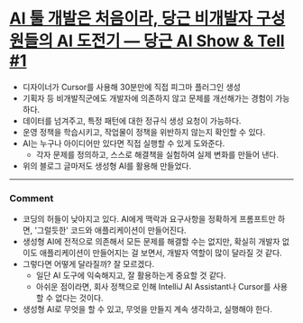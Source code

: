 # [AI 툴 개발은 처음이라, 당근 비개발자 구성원들의 AI 도전기 — 당근 AI Show & Tell #1](https://medium.com/daangn/ai-%ED%88%B4-%EA%B0%9C%EB%B0%9C%EC%9D%80-%EC%B2%98%EC%9D%8C%EC%9D%B4%EB%9D%BC-%EB%8B%B9%EA%B7%BC-%EB%B9%84%EA%B0%9C%EB%B0%9C%EC%9E%90-%EA%B5%AC%EC%84%B1%EC%9B%90%EB%93%A4%EC%9D%98-ai-%EB%8F%84%EC%A0%84%EA%B8%B0-fb62d2a6c2f3)
- 디자이너가 Cursor를 사용해 30분만에 직접 피그마 플러그인 생성
- 기획자 등 비개발직군에도 개발자에 의존하지 않고 문제를 개선해가는 경험이 가능하다.
- 데이터를 넘겨주고, 특정 패턴에 대한 정규식 생성 요청이 가능하다.
- 운영 정책을 학습시키고, 작업물이 정책을 위반하지 않는지 확인할 수 있다.
- AI는 누구나 아이디어만 있다면 직접 실행할 수 있게 도와준다.
    - 각자 문제를 정의하고, 스스로 해결책을 실험하여 실제 변화를 만들어 낸다.
- 위의 블로그 글마저도 생성형 AI를 활용해 만들었다.

---
### Comment
- 코딩의 허들이 낮아지고 있다. AI에게 맥락과 요구사항을 정확하게 프롬프트만 하면, '그럴듯한' 코드와 애플리케이션이 만들어진다.
- 생성형 AI에 전적으로 의존해서 모든 문제를 해결할 수는 없지만, 확실히 개발자 없이도 애플리케이션이 만들어지는 걸 보면서, 개발자 역할이 많이 달라질 것 같다.
- 그렇다면 어떻게 달라질까? 잘 모르겠다.
    - 일단 AI 도구에 익숙해지고, 잘 활용하는게 중요할 것 같다.
    - 아쉬운 점이라면, 회사 정책으로 인해 IntelliJ AI Assistant나 Cursor를 사용할 수 없다는 것이다.
- 생성형 AI로 무엇을 할 수 있고, 무엇을 만들지 계속 생각하고, 실행해야 한다.